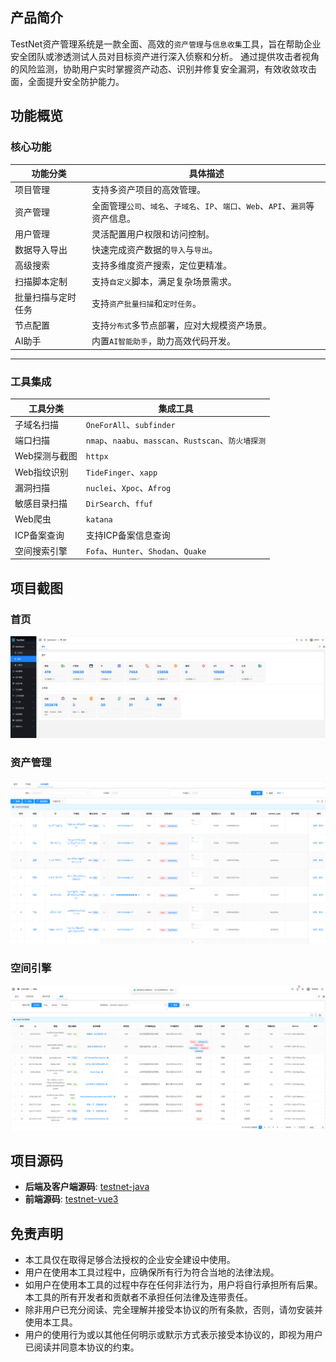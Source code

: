 ## **产品简介**
TestNet资产管理系统是一款全面、高效的`资产管理`与`信息收集`工具，旨在帮助企业安全团队或渗透测试人员对目标资产进行深入侦察和分析。
通过提供攻击者视角的风险监测，协助用户实时掌握资产动态、识别并修复安全漏洞，有效收敛攻击面，全面提升安全防护能力。

## **功能概览**

### **核心功能**

| 功能分类       | 具体描述                                                                 |
|--------------|------------------------------------------------------------------------|
| 项目管理       | 支持多资产项目的高效管理。                                                        |
| 资产管理       | 全面管理`公司`、`域名`、`子域名`、`IP`、`端口`、`Web`、`API`、`漏洞`等资产信息。        |
| 用户管理       | 灵活配置用户权限和访问控制。                                                     |
| 数据导入导出    | 快速完成资产数据的`导入`与`导出`。                                                  |
| 高级搜索       | 支持多维度资产搜索，定位更精准。                                                    |
| 扫描脚本定制    | 支持`自定义`脚本，满足复杂场景需求。                                                  |
| 批量扫描与定时任务 | 支持`资产批量扫描`和`定时任务`。                                                   |
| 节点配置       | 支持`分布式`多节点部署，应对大规模资产场景。                                                |
| AI助手        | 内置`AI智能助手`，助力高效代码开发。                                                  |

---

### **工具集成**

| 工具分类          | 集成工具                                      |
|-----------------|-------------------------------------------|
| 子域名扫描        | `OneForAll`、`subfinder`                     |
| 端口扫描          | `nmap`、`naabu`、`masscan`、`Rustscan`、`防火墙探测` |
| Web探测与截图     | `httpx`                                     |
| Web指纹识别       | `TideFinger`、`xapp`                         |
| 漏洞扫描          | `nuclei`、`Xpoc`、`Afrog`                     |
| 敏感目录扫描       | `DirSearch`、`ffuf`                          |
| Web爬虫          | `katana`                                    |
| ICP备案查询       | 支持ICP备案信息查询                               |
| 空间搜索引擎       | `Fofa`、`Hunter`、`Shodan`、`Quake`            |



## 项目截图

### 首页
![首页](https://github.com/testnet0/testnet/raw/main/doc/img/dashboard.png)

### 资产管理
![资产管理](https://github.com/testnet0/testnet/raw/main/doc/img/assets.png)

### 空间引擎
![空间引擎](https://github.com/testnet0/testnet/raw/main/doc/img/search_engine.png)

## 项目源码
- **后端及客户端源码**: [testnet-java](https://github.com/testnet0/testnet-java)
- **前端源码**: [testnet-vue3](https://github.com/testnet0/testnet-vue3)

## 免责声明
- 本工具仅在取得足够合法授权的企业安全建设中使用。
- 用户在使用本工具过程中，应确保所有行为符合当地的法律法规。
- 如用户在使用本工具的过程中存在任何非法行为，用户将自行承担所有后果。本工具的所有开发者和贡献者不承担任何法律及连带责任。
- 除非用户已充分阅读、完全理解并接受本协议的所有条款，否则，请勿安装并使用本工具。
- 用户的使用行为或以其他任何明示或默示方式表示接受本协议的，即视为用户已阅读并同意本协议的约束。
